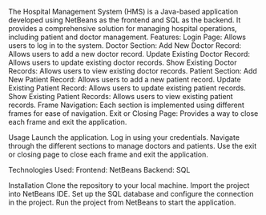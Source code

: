 The Hospital Management System (HMS) is a Java-based application developed using NetBeans as the frontend and SQL as the backend. It provides a comprehensive solution for managing hospital operations, including patient and doctor management.
Features: 
Login Page: Allows users to log in to the system.
Doctor Section:
Add New Doctor Record: Allows users to add a new doctor record.
Update Existing Doctor Record: Allows users to update existing doctor records.
Show Existing Doctor Records: Allows users to view existing doctor records.
Patient Section:
Add New Patient Record: Allows users to add a new patient record.
Update Existing Patient Record: Allows users to update existing patient records.
Show Existing Patient Records: Allows users to view existing patient records.
Frame Navigation: Each section is implemented using different frames for ease of navigation.
Exit or Closing Page: Provides a way to close each frame and exit the application.

Usage
Launch the application.
Log in using your credentials.
Navigate through the different sections to manage doctors and patients.
Use the exit or closing page to close each frame and exit the application.

Technologies Used:
Frontend: NetBeans
Backend: SQL

Installation
Clone the repository to your local machine.
Import the project into NetBeans IDE.
Set up the SQL database and configure the connection in the project.
Run the project from NetBeans to start the application.
